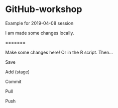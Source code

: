 # GitHub-workshop

Example for 2019-04-08 session

I am made some changes locally.

=======

Make some changes here! Or in the R script. Then...

Save

Add (stage)

Commit

Pull

Push

